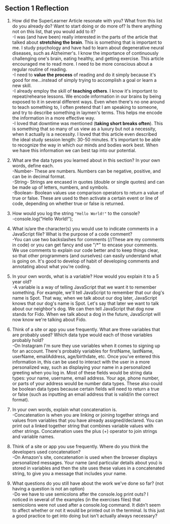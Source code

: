 ## Section 1 Reflection

1. How did the SuperLearner Article resonate with you? What from this list do you already do? Want to start doing or do more of? Is there anything not on this list, that you would add to it?  
   -I was (and have been) really interested in the parts of the article that talked about **stretching the brain**. This is something that is important to me. I study psychology and have had to learn about degenerative neural diseases, such as Alzheimer's. I know the importance of continuously challenging one's brain, eating healthy, and getting exercise. This article encouraged me to read more. I need to be more conscious about a regular routine of reading.  
   -I need to **value the process** of reading and do it simply because it's good for me...instead of simply trying to accomplish a goal or learn a new skill.  
   -I already employ the skill of **teaching others**. I know it's important to repeat/rehearse lessons. We encode information in our brains by being exposed to it in several different ways. Even when there's no one around to teach something to, I often pretend that I am speaking to someone, and try to describe something in laymen's terms. This helps me encode the information in a more effective way.  
   -I loved that downtime was mentioned (**taking short breaks often**). This is something that so many of us view as a luxury but not a necessity, when it actually is a necessity. I loved that this article even described the ideal study session length: 30-50 minutes. It's important to be able to recognize the way in which our minds and bodies work best. When we have this information we can best tap into our potential.  
2. What are the data types you learned about in this section? In your own words, define each.  
   -Number- These are numbers. Numbers can be negative, positive, and can be in decimal format.  
   -String- Strings are encased in quotes (double or single quotes) and can be made up of letters, numbers, and symbols.  
   -Boolean- Boolean values use comparison operators to return a value of true or false. These are used to then activate a certain event or line of code, depending on whether true or false is returned.  

3. How would you log the string `"Hello World!"` to the console?  
   -console.log("Hello World!");  

4. What is/are the character(s) you would use to indicate comments in a JavaScript file? What is the purpose of a code comment?  
   -You can use two backslashes for comments (//These are my comments in code) or you can get fancy and use "/*" to encase your comments. We use comments to explain our code better and to keep things clear, so that other programmers (and ourselves) can easily understand what is going on. It's good to develop of habit of developing comments and annotating about what you're coding.  
5. In your own words, what is a variable? How would you explain it to a 5 year old?  
   -A variable is a way of telling JavaScript that we want it to remember something. For example, we'll tell JavaScript to remember that our dog's name is Spot. That way, when we talk about our dog later, JavaScript knows that our dog's name is Spot. Let's say that later we want to talk about our neighbor's dog. We can then tell JavaScript that dog now stands for Fido. When we talk about a dog in the future, JavaScript will now know we're talking about Fido.  
6. Think of a site or app you use frequently. What are three variables that are probably used? Which data type would each of those variables probably hold?  
   -On Instagram I'm sure they use variables when it comes to signing up for an account. There's probably variables for firstName, lastName, userName, emailAddress, age/birthdate, etc. Once you've entered this information in, this can be used to interact with the user in a more personalized way, such as displaying your name in a personalized greeting when you log in. Most of these fields would be string data types: your name, username, email address. Your age, phone number, or parts of your address would be number data types. These also could be boolean data types because certain fields will need to return a true or false (such as inputting an email address that is valid/in the correct format).  

7. In your own words, explain what concatenation is.  
   -Concatenation is when you are linking or joining together strings and values from variables that you have already assigned/declared. You can print out a linked together string that combines variable values with other strings. Concatenation uses the plus (+) operator to join strings and variable names.  

8. Think of a site or app you use frequently. Where do you think the developers used concatenation?  
   -On Amazon's site, concatenation is used when the browser displays personalized messages. Your name (and particular details about you) is stored in variables and then the site uses these values in a concatenated string, to give you a message that includes your name.  

9. What questions do you still have about the work we've done so far? (not having a question is not an option)  
   -Do we have to use semicolons after the console.log print outs? I noticed in several of the examples (in the exercises files) that semicolons were not used after a console.log command. It didn't seem to affect whether or not it would be printed out in the terminal. Is this just a good practice to get into doing but isn't actually always necessary?  
